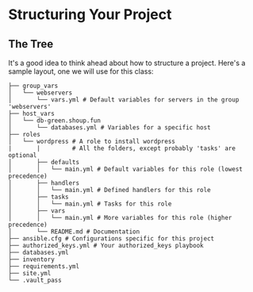 # Structuring Your Project

## The Tree

It's a good idea to think ahead about how to structure a project. Here's a
sample layout, one we will use for this class:

```
├── group_vars
│   └── webservers
│       └── vars.yml # Default variables for servers in the group 'webservers'
├── host_vars
│   └── db-green.shoup.fun
│       └── databases.yml # Variables for a specific host
├── roles
│   └── wordpress # A role to install wordpress
|       |         # All the folders, except probably 'tasks' are optional
│       ├── defaults
│       │   └── main.yml # Default variables for this role (lowest precedence)
│       ├── handlers
│       │   └── main.yml # Defined handlers for this role
│       ├── tasks
│       │   └── main.yml # Tasks for this role
│       ├── vars
│       │   └── main.yml # More variables for this role (higher precedence)
│       └── README.md # Documentation
├── ansible.cfg # Configurations specific for this project
├── authorized_keys.yml # Your authorized_keys playbook
├── databases.yml
├── inventory
├── requirements.yml
├── site.yml
└── .vault_pass
```
